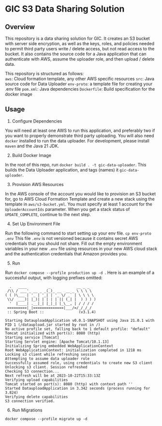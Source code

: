 # GIC S3 Data Sharing Solution

## Overview

This repository is a data sharing solution for GIC. It creates an S3 bucket with
server side encryption, as well as the keys, roles, and policies needed to permit
third party users write / delete access, but not read access to the bucket. It also
contains the source code for a Java application that can authenticate with AWS,
assume the uploader role, and then upload / delete data.

This repository is structured as follows:  
`aws`: Cloud formation template, any other AWS specific resources
`src`: Java source code for Data Uploader
`env-proto`: a template file for creating your .env file
`pom.xml`: Java dependencies
`Dockerfile`: Build specification for the docker image

## Usage

1. Configure Dependencies

You will need at least one AWS to run this application, and preferably two if you
want to properly demonstrate third party uploading. You will also need `docker`
installed to run the data uploader. For development, please install `maven` and
the Java 21 JDK.

2. Build Docker Image

In the root of this repo, run `docker build . -t gic-data-uploader`. This builds
the Data Uploader application, and tags (names) it `gic-data-uploader`.

3. Provision AWS Resources

In the AWS console of the account you would like to provision an S3 bucket for,
go to AWS Cloud Formation Template and create a new stack using the template in
`aws/s3-bucket.yml`. You must specify at least 1 account for the 
`UploaderAccountIds` parameter. When you get a stack status of `UPDATE_COMPLETE`,
continue to the next step.

4. Set Up Environment File

Run the following command to start setting up your env file. `cp env-proto .env`
This file `.env` is not versioned because it contains secret AWS credentials that
you should not share. Fill out the empty environment variables in your new `.env`
file using resources in your new AWS cloud stack and the authentication credentials
that Amazon provides you.

5. Run

Run `docker compose --profile production up -d `. Here is an example of a
successful output, with logging prefixes omitted:

```
  .   ____          _            __ _ _
 /\\ / ___'_ __ _ _(_)_ __  __ _ \ \ \ \
( ( )\___ | '_ | '_| | '_ \/ _` | \ \ \ \
 \\/  ___)| |_)| | | | | || (_| |  ) ) ) )
  '  |____| .__|_| |_|_| |_\__, | / / / /
 =========|_|==============|___/=/_/_/_/
 :: Spring Boot ::                (v3.1.4)

Starting DatauploadApplication v0.0.1-SNAPSHOT using Java 21.0.1 with PID 1 (/dataupload.jar started by root in /)
No active profile set, falling back to 1 default profile: "default"
Tomcat initialized with port(s): 8080 (http)
Starting service [Tomcat]
Starting Servlet engine: [Apache Tomcat/10.1.13]
Initializing Spring embedded WebApplicationContext
Root WebApplicationContext: initialization completed in 1218 ms
Locking s3 client while refreshing session
Attempting to assume data uploader role
Successfully assumed role, using credentials to create new S3 client
Unlocking s3 client. Session refreshed
Checking S3 connection...
Next refresh will be at 2023-10-22T15:33:13Z
Verifying upload capabilities
Tomcat started on port(s): 8080 (http) with context path ''
Started DatauploadApplication in 3.342 seconds (process running for 3.824)
Verifying delete capabilities
S3 connection verified.
```

6. Run Migrations

`docker compose --profile migrate up -d`